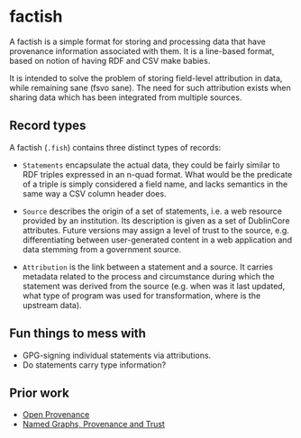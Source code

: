 # factish 

A factish is a simple format for storing and processing data that have 
provenance information associated with them. It is a line-based format,
based on notion of having RDF and CSV make babies.

It is intended to solve the problem of storing field-level attribution
in data, while remaining sane (fsvo sane). The need for such attribution exists when sharing data which has been integrated from multiple sources.


## Record types

A factish (``.fish``) contains three distinct types of records:

* ``Statements`` encapsulate the actual data, they could be fairly similar
  to RDF triples expressed in an n-quad format. What would be the 
  predicate of a triple is simply considered a field name, and lacks 
  semantics in the same way a CSV column header does.

* ``Source`` describes the origin of a set of statements, i.e. a web
  resource provided by an institution. Its description is given as a 
  set of DublinCore attributes. Future versions may assign a level of 
  trust to the source, e.g. differentiating between user-generated 
  content in a web application and data stemming from a government
  source.

* ``Attribution`` is the link between a statement and a source. It carries 
  metadata related to the process and circumstance during which the statement was derived from the source (e.g. when was it last updated, what type of
  program was used for transformation, where is the upstream data).


## Fun things to mess with

* GPG-signing individual statements via attributions.
* Do statements carry type information?


## Prior work

* [Open Provenance](http://openprovenance.org/)
* [Named Graphs, Provenance and Trust](http://wifo5-03.informatik.uni-mannheim.de/bizer/SWTSGuide/carroll-ISWC2004.pdf)
